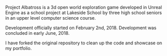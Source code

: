 Project Albatross is a 3d open world exploration game developed in Unreal Engine as a school project at Lakeside School by three high school seniors in an upper level computer science course.

Development officially started on February 2nd, 2018.
Development was concluded in early June, 2018.

I have forked the original repository to clean up the code and showcase on my portfolio.
